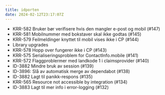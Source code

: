 ```yaml
---
title: idporten
date: 2024-02-12T23:17:07Z
---
```


- KRR-582 Bruker bør verifisere hvis den mangler e-post og mobil (#147)
- KRR-581 Mobilnummer med bokstaver skal ikke godtas (#145)
- KRR-579 Feilmeldinger knyttet til mobil vises ikke i CP (#144)
- Library upgrades
- KRR-578 Hopp over fungerer ikke i CP (#143)
- KRR-575 Serialiseringsproblem for ContactInfo.mobile (#141)
- KRR-572 Flaggproblermer med landkode 1 i claimsprovider (#140)
- ID-3882 Mindre bruk av session (#139)
- ID-3896: Slå av automatisk merge av dependabot (#138)
- ID-3882 Lagt til panikk-respons (#135)
- KRR-565 Resource not accessible by integration (#134)
- ID-3883 Lagt til mer info i error-logging (#132)
